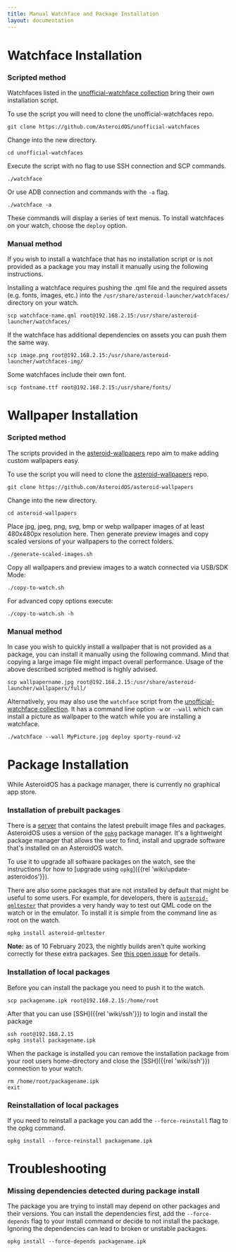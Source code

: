 ```yaml
---
title: Manual Watchface and Package Installation
layout: documentation
---
```


# Watchface Installation

### Scripted method

Watchfaces listed in the [unofficial-watchface collection](https://github.com/AsteroidOS/unofficial-watchfaces) bring their own installation script.

To use the script you will need to clone the unofficial-watchfaces repo.
```
git clone https://github.com/AsteroidOS/unofficial-watchfaces
```

Change into the new directory.
```
cd unofficial-watchfaces
```

Execute the script with no flag to use SSH connection and SCP commands.
```
./watchface
```
Or use ADB connection and commands with the `-a` flag.
```
./watchface -a
```

These commands will display a series of text menus.  To install watchfaces on your watch, choose the `deploy` option.

### Manual method
If you wish to install a watchface that has no installation script or is not provided as a package you may install it manually using the following instructions.

Installing a watchface requires pushing the .qml file and the required assets (e.g.  fonts, images, etc.) into the `/usr/share/asteroid-launcher/watchfaces/` directory on your watch.
```
scp watchface-name.qml root@192.168.2.15:/usr/share/asteroid-launcher/watchfaces/
```
If the watchface has additional dependencies on assets you can push them the same way.
```
scp image.png root@192.168.2.15:/usr/share/asteroid-launcher/watchfaces-img/
```
Some watchfaces include their own font.
```
scp fontname.ttf root@192.168.2.15:/usr/share/fonts/
```

# Wallpaper Installation

### Scripted method
The scripts provided in the [asteroid-wallpapers](https://github.com/AsteroidOS/asteroid-wallpapers) repo aim to make adding custom wallpapers easy.

To use the script you will need to clone the [asteroid-wallpapers](https://github.com/AsteroidOS/asteroid-wallpapers) repo.
```
git clone https://github.com/AsteroidOS/asteroid-wallpapers
```
Change into the new directory.
```
cd asteroid-wallpapers
```

Place jpg, jpeg, png, svg, bmp or webp wallpaper images of at least 480x480px resolution here. Then generate preview images and copy scaled versions of your wallpapers to the correct folders.
```
./generate-scaled-images.sh
```
Copy all wallpapers and preview images to a watch connected via USB/SDK Mode:
```
./copy-to-watch.sh
```
For advanced copy options execute:
```
./copy-to-watch.sh -h
```

### Manual method
In case you wish to quickly install a wallpaper that is not provided as a package, you can install it manually using the following command. Mind that copying a large image file might impact overall performance. Usage of the above described scripted method is highly advised.

```
scp wallpapername.jpg root@192.168.2.15:/usr/share/asteroid-launcher/wallpapers/full/
```

Alternatively, you may also use the `watchface` script from the [unofficial-watchface collection](https://github.com/AsteroidOS/unofficial-watchfaces).  It has a command line option `-w` or `--wall` which can install a picture as wallpaper to the watch while you are installing a watchface.

```
./watchface --wall MyPicture.jpg deploy sporty-round-v2
```

# Package Installation

While AsteroidOS has a package manager, there is currently no graphical app store.

### Installation of prebuilt packages
There is a [server](https://release.asteroidos.org/nightlies/) that contains the latest prebuilt image files and packages.  AsteroidOS uses a version of the [`opkg`](https://openwrt.org/docs/guide-user/additional-software/opkg) package manager.  It's a lightweight package manager that allows the user to find, install and upgrade software that's installed on an AsteroidOS watch.

To use it to upgrade all software packages on the watch, see the instructions for how to [upgrade using `opkg`]({{rel 'wiki/update-asteroidos'}}).

There are also some packages that are not installed by default that might be useful to some users.  For example, for developers, there is [`asteroid-qmltester`](https://github.com/MagneFire/asteroid-qmltester) that provides a very handy way to test out QML code on the watch or in the emulator.  To install it is simple from the command line as root on the watch.

```
opkg install asteroid-qmltester
```

**Note:** as of 10 February 2023, the nightly builds aren't quite working correctly for these extra packages.  See [this open issue](https://github.com/AsteroidOS/asteroid/issues/235) for details.

### Installation of local packages
Before you can install the package you need to push it to the watch.
```
scp packagename.ipk root@192.168.2.15:/home/root
```
After that you can use [SSH]({{rel 'wiki/ssh'}}) to login and install the package
```
ssh root@192.168.2.15
opkg install packagename.ipk
```

When the package is installed you can remove the installation package from your root users home-directory and close
the [SSH]({{rel 'wiki/ssh'}}) connection to your watch.
```
rm /home/root/packagename.ipk
exit
```

### Reinstallation of local packages
If you need to reinstall a package you can add the `--force-reinstall` flag to the opkg command.
```
opkg install --force-reinstall packagename.ipk
```

# Troubleshooting

### Missing dependencies detected during package install

The package you are trying to install may depend on other packages and their versions. You can install the dependencies first, add the `--force-depends` flag to your install command or decide to not install the package. Ignoring the dependencies can lead to broken or unstable packages.

```
opkg install --force-depends packagename.ipk
```



